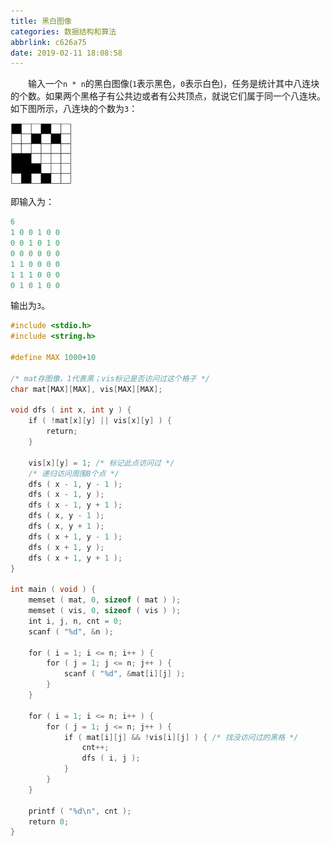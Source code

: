 ```yaml
---
title: 黑白图像
categories: 数据结构和算法
abbrlink: c626a75
date: 2019-02-11 18:08:58
---
```

&emsp;&emsp;输入一个`n * n`的黑白图像(`1`表示黑色，`0`表示白色)，任务是统计其中八连块的个数。如果两个黑格子有公共边或者有公共顶点，就说它们属于同一个八连块。如下图所示，八连块的个数为`3`：

<img src="./黑白图像/1.png" height="98" width="98">

即输入为：

``` cpp
6
1 0 0 1 0 0
0 0 1 0 1 0
0 0 0 0 0 0
1 1 0 0 0 0
1 1 1 0 0 0
0 1 0 1 0 0
```

输出为`3`。

``` cpp
#include <stdio.h>
#include <string.h>
​
#define MAX 1000+10
​
/* mat存图像，1代表黑；vis标记是否访问过这个格子 */
char mat[MAX][MAX], vis[MAX][MAX];
​
void dfs ( int x, int y ) {
    if ( !mat[x][y] || vis[x][y] ) {
        return;
    }
​
    vis[x][y] = 1; /* 标记此点访问过 */
    /* 递归访问周围8个点 */
    dfs ( x - 1, y - 1 );
    dfs ( x - 1, y );
    dfs ( x - 1, y + 1 );
    dfs ( x, y - 1 );
    dfs ( x, y + 1 );
    dfs ( x + 1, y - 1 );
    dfs ( x + 1, y );
    dfs ( x + 1, y + 1 );
}
​
int main ( void ) {
    memset ( mat, 0, sizeof ( mat ) );
    memset ( vis, 0, sizeof ( vis ) );
    int i, j, n, cnt = 0;
    scanf ( "%d", &n );
​
    for ( i = 1; i <= n; i++ ) {
        for ( j = 1; j <= n; j++ ) {
            scanf ( "%d", &mat[i][j] );
        }
    }
​
    for ( i = 1; i <= n; i++ ) {
        for ( j = 1; j <= n; j++ ) {
            if ( mat[i][j] && !vis[i][j] ) { /* 找没访问过的黑格 */
                cnt++;
                dfs ( i, j );
            }
        }
    }
​
    printf ( "%d\n", cnt );
    return 0;
}
```